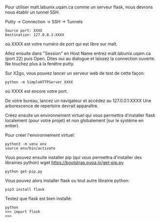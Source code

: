 Pour utiliser malt.labunix.uqam.ca comme un serveur flask, nous devrons nous établir un
tunnel SSH.

Putty -> Connection -> SSH -> Tunnels

```
Source port: XXXX
Destination: 127.0.0.1:XXXX
```

où XXXX est votre numéro de port qui est libre sur malt.

Allez ensuite dans "Session" en Host Name entrez malt.labunix.uqam.ca (port 22) puis Open.
Dites oui au dialogue et laissez la connection ouverte. Ne touchez plus à la fenêtre putty.

Sur X2go, vous pouvez lancer un serveur web de test de cette façon:

```
python -m SimpleHTTPServer XXXX
```
où XXXX est encore votre port.

De votre bureau, lancez un navigateur et accédez au 127.0.0.1:XXXX
Une arborescence de repertoire devrait apparaître.

Créez ensuite un environnement virtuel qui vous permettra d'installer flask localement (pour votre projet) et non
globalement (sur le système en entier).

Pour créer l'environnement virtuel:
```
python3 -m venv env
source env/bin/activate
```

Vous pouvez ensuite installer pip (qui vous permettra d'installer des librairies python)
wget https://bootstrap.pypa.io/get-pip.py
```
python get-pip.py
```

Vous pouvez alors installer flask ou tout autre librairie python:
```
pip3 install flask
```

Testez que flask est bien installé:
```
python
>>> import flask
>>>
```

